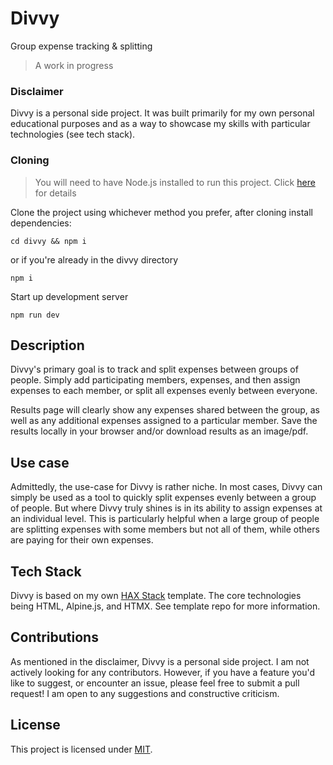 # Divvy

Group expense tracking & splitting

> A work in progress

### Disclaimer 

Divvy is a personal side project. It was built primarily for my own personal educational purposes and as a
way to showcase my skills with particular technologies (see tech stack).

### Cloning

> You will need to have Node.js installed to run this project. Click [here](https://nodejs.org/en/download) for details

Clone the project using whichever method you prefer, after cloning install dependencies:

```shell
cd divvy && npm i
```
or if you're already in the divvy directory
```shell
npm i
```

Start up development server

```shell
npm run dev
```

## Description

Divvy's primary goal is to track and split expenses between groups of people. Simply add participating
members, expenses, and then assign expenses to each member, or split all expenses evenly between everyone.

Results page will clearly show any expenses shared between the group, as well as any additional expenses assigned
to a particular member. Save the results locally in your browser and/or download results as an image/pdf.

## Use case

Admittedly, the use-case for Divvy is rather niche. In most cases, Divvy can simply be used as a tool
to quickly split expenses evenly between a group of people. But where Divvy truly shines is in its ability
to assign expenses at an individual level. This is particularly helpful when a large group of people are splitting
expenses with some members but not all of them, while others are paying for their own expenses.

## Tech Stack

Divvy is based on my own [HAX Stack](https://github.com/carlosrrdev/hax-stack-template.git) template. The core
technologies being HTML, Alpine.js, and HTMX. See template repo for more information.

## Contributions

As mentioned in the disclaimer, Divvy is a personal side project. I am not actively looking for any contributors.
However, if you have a feature you'd like to suggest, or encounter an issue, please feel free to submit a pull request!
I am open to any suggestions and constructive criticism.

## License

This project is licensed under [MIT](https://github.com/carlosrrdev/divvy-legacy/blob/main/LICENSE).
